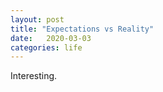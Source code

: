 ```yaml
---
layout: post
title: "Expectations vs Reality"
date:   2020-03-03
categories: life
---
```


Interesting. 